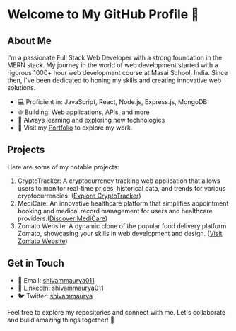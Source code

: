 # Welcome to My GitHub Profile 👋

## About Me
I'm a passionate Full Stack Web Developer with a strong foundation in the MERN stack. My journey in the world of web development started with a rigorous 1000+ hour web development course at Masai School, India. Since then, I've been dedicated to honing my skills and creating innovative web solutions.

- 💻 Proficient in: JavaScript, React, Node.js, Express.js, MongoDB
- 🌐 Building: Web applications, APIs, and more
- 🌱 Always learning and exploring new technologies
- 🚀 Visit my [Portfolio](https://vibhamaurya011.github.io/) to explore my work.

## Projects
Here are some of my notable projects:

1. CryptoTracker: A cryptocurrency tracking web application that allows users to monitor real-time prices, historical data, and trends for various cryptocurrencies. ([Explore CryptoTracker](https://main--roaring-puppy-ba87c2.netlify.app/))
2. MediCare: An innovative healthcare platform that simplifies appointment booking and medical record management for users and healthcare providers.\([Discover MediCare](https://jolly-marigold-b2152d.netlify.app/))
3. Zomato Website: A dynamic clone of the popular food delivery platform Zomato, showcasing your skills in web development and design. ([Visit Zomato Website](https://github.com/Shivammaurya011/Zomato))

## Get in Touch
- 📧 Email: [shivammaurya011](mailto:shivammaurya011@gmail.com)
- 💼 LinkedIn: [shivammaurya011](https://www.linkedin.com/in/shivammaurya011/)
- 🐦 Twitter: [shivammaurya](https://twitter.com/shivammaurya011)

Feel free to explore my repositories and connect with me. Let's collaborate and build amazing things together! 🚀
